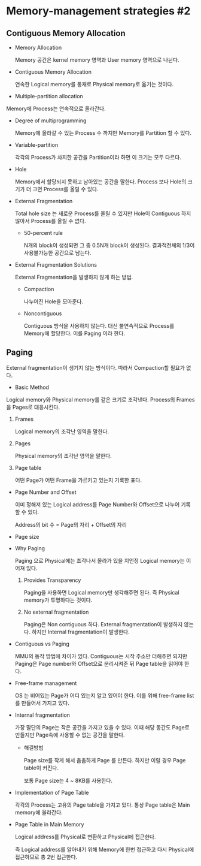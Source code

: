 # **Memory-management strategies #2**



## Contiguous Memory Allocation 

- Memory Allocation 

  Memory 공간은 kernel memory 영역과 User memory 영역으로 나뉜다. 

- Contiguous Memory Allocation 

  연속한 Logical memory를 통재로 Physical memory로 옮기는 것이다. 

-  Multiple-partition allocation 

  Memory에 Process는 연속적으로 올라간다. 

  - Degree of multiprogramming 

    Memory에 올라갈 수 있는 Process 수 까지만 Memory를 Partition 할 수 있다. 

  - Variable-partition 

    각각의 Process가 차지한 공간을 Partition이라 하면 이 크기는 모두 다르다. 

  - Hole 

    Memory에서 할당되지 못하고 남아있는 공간을 말한다. Process 보다 Hole의 크기가 더 크면 Process를 올릴 수 있다. 

- External Fragmentation

  Total hole size 는 새로운 Process를 올릴 수 있지만 Hole이 Contiguous 하지않아서 Process를 올릴 수 없다. 

  - 50-percent rule 

    N개의 block이 생성되면 그 중 0.5N개 block이 생성된다. 결과적전체의 1/3이 사용불가능한 공간으로 남는다.   

- External Fragmentation Solutions 

  External Fragmentation을 발생하지 않게 하는 방법.

  - Compaction 

    나누어진 Hole을 모아준다. 

  - Noncontiguous

    Contiguous 방식을 사용하지 않는다. 대신 불연속적으로 Process를 Memory에 할당한다. 이를 Paging 이라 한다. 

    

## Paging 

External fragmentation이 생기지 않는 방식이다. 따라서 Compaction할 필요가 없다. 

-  Basic Method 

  Logical memory와 Physical memory를 같은 크기로 조각낸다. Process의 Frames을 Pages로 대응시킨다. 

  1. Frames 

     Logical memory의 조각난 영역을 말한다. 

  2. Pages 

     Physical memory의 조각난 영역을 말한다. 

  3. Page table 

     어떤 Page가 어떤 Frame을 가르키고 있는지 기록한 표다. 

     

- Page Number and Offset 

  이미 정해져 있는 Logical address를 Page Number와 Offset으로 나누어 기록할 수 있다. 

  Address의 bit 수  = Page의 자리 + Offset의 자리 

  

- Page size 

  

- Why Paging 

  Paging 으로 Physical에는 조각나서 올라가 있을 지언정 Logical memory는 이어져 있다. 

  1. Provides Transparency 

     Paging을 사용하면 Logical memory만 생각해주면 된다. 즉  Physical memory가 투명하다는 것이다. 

  2. No external fragmentation 

     Paging은 Non contiguous 하다. External fragmentation이 발생하지 않는다. 하지만 Internal fragmentation이 발생한다. 

  

- Contiguous vs Paging 

  MMU의 동작 방법에 차이가 있다. Contiguous는 시작 주소만 더해주면 되지만 Paging은 Page number와 Offset으로 분리시켜준 뒤 Page table을 읽어야 한다. 

  

- Free-frame management

  OS 는 비어있는 Page가 어디 있는지 알고 있어야 한다. 이를 위해 free-frame list를 만들어서 가지고 있다. 

  

- Internal fragmentation 

  가장 말단의 Page는 작은 공간을 가지고 있을 수 있다. 이때 해당 동간도 Page로 만들지만 Page속에 사용할 수 없는 공간을 말한다. 

  - 해결방법 

    Page size를 작게 해서 촘촘하게 Page 를 만든다. 하지만 이럴 경우 Page table이 커진다. 

    보통 Page size는 4 ~ 8KB를 사용한다. 

- Implementation of Page Table 

  각각의 Process는 고유의 Page table을 가지고 있다.  통상 Page table은 Main memory에 올라간다. 

- Page Table in Main Memory

  Logical address를 Physical로 변환하고 Physical에 접근한다. 

  즉 Logical address를 알아내기 위해 Memory에 한번 접근하고 다시 Physical에 접근하므로 총 2번 접근한다. 

  